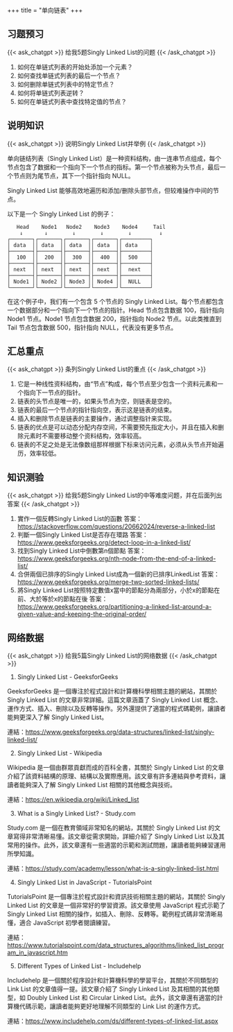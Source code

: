 +++
title = "单向链表"
+++
## 习题预习
{{< ask_chatgpt >}}
给我5题Singly Linked List的问题
{{< /ask_chatgpt >}}



1. 如何在单链式列表的开始处添加一个元素？
2. 如何查找单链式列表的最后一个节点？
3. 如何删除单链式列表中的特定节点？
4. 如何将单链式列表逆转？
5. 如何在单链式列表中查找特定值的节点？   

## 说明知识
{{< ask_chatgpt >}}
说明Singly Linked List并举例
{{< /ask_chatgpt >}}



单向链结列表（Singly Linked List）是一种资料结构，由一连串节点组成，每个节点包含了数据和一个指向下一个节点的指标。第一个节点被称为头节点，最后一个节点则为尾节点，其下一个指针指向 NULL。

Singly Linked List 能够高效地遍历和添加/删除头部节点，但较难操作中间的节点。

以下是一个 Singly Linked List 的例子：

```
   Head    Node1   Node2    Node3    Node4     Tail
    ↓       ↓        ↓        ↓        ↓         ↓
┌───────┐┌───────┐┌───────┐┌───────┐┌─────────┐
│ data  ││ data  ││ data  ││ data  ││ data    │
├───────┤├───────┤├───────┤├───────┤├─────────┤
│  100  ││  200  ││  300  ││  400  ││  500    │
├───────┤├───────┤├───────┤├───────┤├─────────┤
│ next  ││ next  ││ next  ││ next  ││  next   │
├───────┤├───────┤├───────┤├───────┤├─────────┤
│ Node1 ││ Node2 ││ Node3 ││ Node4 ││  NULL   │
└───────┘└───────┘└───────┘└───────┘└─────────┘
```

在这个例子中，我们有一个包含 5 个节点的 Singly Linked List。每个节点都包含一个数据部分和一个指向下一个节点的指针。Head 节点包含数据 100，指针指向 Node1 节点。Node1 节点包含数据 200，指针指向 Node2 节点。以此类推直到 Tail 节点包含数据 500，指针指向 NULL，代表没有更多节点。   

## 汇总重点
{{< ask_chatgpt >}}
条列Singly Linked List的重点
{{< /ask_chatgpt >}}



1. 它是一种线性资料结构，由“节点”构成，每个节点至少包含一个资料元素和一个指向下一节点的指针。
2. 链表的头节点是唯一的，如果头节点为空，则链表是空的。
3. 链表的最后一个节点的指针指向空，表示这是链表的结束。
4. 插入和删除节点是链表的主要操作，通过调整指针来实现。
5. 链表的优点是可以动态分配内存空间，不需要预先指定大小，并且在插入和删除元素时不需要移动整个资料结构，效率较高。
6. 链表的不足之处是无法像数组那样根据下标来访问元素，必须从头节点开始遍历，效率较低。   

## 知识测验
{{< ask_chatgpt >}}
给我5题Singly Linked List的中等难度问题，并在后面列出答案
{{< /ask_chatgpt >}}



1. 實作一個反轉Singly Linked List的函數
   答案：https://stackoverflow.com/questions/20662024/reverse-a-linked-list
2. 判斷一個Singly Linked List是否存在環路
   答案：https://www.geeksforgeeks.org/detect-loop-in-a-linked-list/
3. 找到Singly Linked List中倒數第n個節點
   答案：https://www.geeksforgeeks.org/nth-node-from-the-end-of-a-linked-list/
4. 合併兩個已排序的Singly Linked List成為一個新的已排序LinkedList
   答案：https://www.geeksforgeeks.org/merge-two-sorted-linked-lists/
5. 將Singly Linked List按照特定數值x當中的節點分為兩部分，小於x的節點在前、大於等於x的節點在後
   答案：https://www.geeksforgeeks.org/partitioning-a-linked-list-around-a-given-value-and-keeping-the-original-order/   

## 网络数据
{{< ask_chatgpt >}}
给我5篇Singly Linked List的网络数据
{{< /ask_chatgpt >}}



1. Singly Linked List - GeeksforGeeks

GeeksforGeeks 是一個專注於程式設計和計算機科學相關主題的網站，其關於 Singly Linked List 的文章非常詳細。這篇文章涵蓋了 Singly Linked List 概念、運作方式、插入、刪除以及反轉等操作。另外還提供了適當的程式碼範例，讓讀者能夠更深入了解 Singly Linked List。

連結：https://www.geeksforgeeks.org/data-structures/linked-list/singly-linked-list/

2. Singly Linked List - Wikipedia

Wikipedia 是一個由群眾貢獻而成的百科全書，其關於 Singly Linked List 的文章介紹了該資料結構的原理、結構以及實際應用。該文章有許多連結與參考資料，讓讀者能夠深入了解 Singly Linked List 相關的其他概念與技術。

連結：https://en.wikipedia.org/wiki/Linked_list

3. What is a Singly Linked List? - Study.com

Study.com 是一個在教育領域非常知名的網站，其關於 Singly Linked List 的文章寫得非常清晰易懂。該文章從需求開始，詳細介紹了 Singly Linked List 以及其常用的操作。此外，該文章還有一些適當的示範和測試問題，讓讀者能夠練習運用所學知識。

連結：https://study.com/academy/lesson/what-is-a-singly-linked-list.html

4. Singly Linked List in JavaScript - TutorialsPoint

TutorialsPoint 是一個專注於程式設計和資訊技術相關主題的網站，其關於 Singly Linked List 的文章是一個非常好的學習資源。該文章使用 JavaScript 程式示範了 Singly Linked List 相關的操作，如插入、刪除、反轉等。範例程式碼非常清晰易懂，適合 JavaScript 初學者閱讀練習。

連結：https://www.tutorialspoint.com/data_structures_algorithms/linked_list_program_in_javascript.htm

5. Different Types of Linked List - Includehelp

Includehelp 是一個關於程序設計和計算機科學的學習平台，其關於不同類型的 Link List 的文章值得一提。該文章介紹了 Singly Linked List 及其相關的其他類型，如 Doubly Linked List 和 Circular Linked List。此外，該文章還有適當的計算機代碼示範，讓讀者能夠更好地理解不同類型的 Link List 的運作方式。

連結：https://www.includehelp.com/ds/different-types-of-linked-list.aspx   

